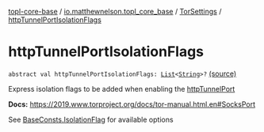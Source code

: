 [topl-core-base](../../index.md) / [io.matthewnelson.topl_core_base](../index.md) / [TorSettings](index.md) / [httpTunnelPortIsolationFlags](./http-tunnel-port-isolation-flags.md)

# httpTunnelPortIsolationFlags

`abstract val httpTunnelPortIsolationFlags: `[`List`](https://kotlinlang.org/api/latest/jvm/stdlib/kotlin.collections/-list/index.html)`<`[`String`](https://kotlinlang.org/api/latest/jvm/stdlib/kotlin/-string/index.html)`>?` [(source)](https://github.com/05nelsonm/TorOnionProxyLibrary-Android/blob/master/topl-core-base/src/main/java/io/matthewnelson/topl_core_base/TorSettings.kt#L350)

Express isolation flags to be added when enabling the [httpTunnelPort](http-tunnel-port.md)

**Docs:** https://2019.www.torproject.org/docs/tor-manual.html.en#SocksPort

See [BaseConsts.IsolationFlag](../-base-consts/-isolation-flag/index.md) for available options


